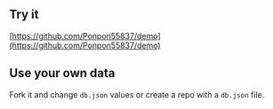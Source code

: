 ## Try it

[https://github.com/Ponpon55837/demo](https://github.com/Ponpon55837/demo)

## Use your own data

Fork it and change `db.json` values or create a repo with a `db.json` file.
